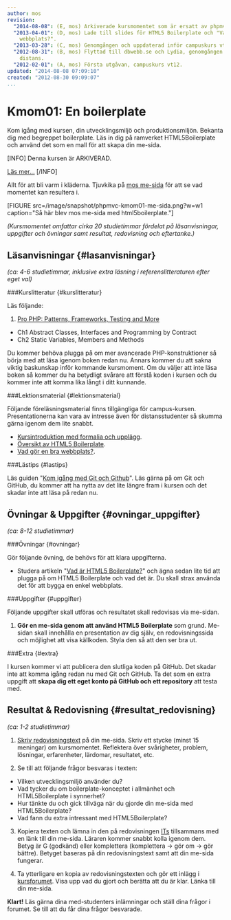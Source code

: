```yaml
---
author: mos
revision:
  "2014-08-08": (E, mos) Arkiverade kursmomentet som är ersatt av phpmvc-v2.
  "2013-04-01": (D, mos) Lade till slides för HTML5 Boilerplate och "Vad är en bra
    webbplats?".
  "2013-03-28": (C, mos) Genomgången och uppdaterad inför campuskurs vt13.
  "2012-08-31": (B, mos) Flyttad till dbwebb.se och Lydia, genomgången inför ht12
    distans.
  "2012-02-01": (A, mos) Första utgåvan, campuskurs vt12.
updated: "2014-08-08 07:09:10"
created: "2012-08-30 09:09:07"
...
```

Kmom01: En boilerplate
==================================

Kom igång med kursen, din utvecklingsmiljö och produktionsmiljön. Bekanta dig med begreppet boilerplate. Läs in dig på ramverket HTML5Boilerplate och använd det som en mall för att skapa din me-sida. 

[INFO]
Denna kursen är ARKIVERAD.

[Läs mer...](phpmvc-v1)
[/INFO]

Allt för att bli varm i kläderna. Tjuvkika på [mos me-sida](phpmvc/me/kmom01) för att se vad momentet kan resultera i.

[FIGURE src=/image/snapshot/phpmvc-kmom01-me-sida.png?w=w1 caption="Så här blev mos me-sida med html5boilerplate."]

*(Kursmomentet omfattar cirka 20 studietimmar fördelat på läsanvisningar, uppgifter och övningar samt resultat, redovisning och eftertanke.)*



Läsanvisningar  {#lasanvisningar}
---------------------------------

*(ca: 4-6 studietimmar, inklusive extra läsning i referenslitteraturen efter eget val)*


###Kurslitteratur  {#kurslitteratur}

Läs följande:

1. [Pro PHP: Patterns, Frameworks, Testing and More](kunskap/boken-pro-php-patterns-frameworks-testing-and-more) 
  * Ch1 Abstract Classes, Interfaces and Programming by Contract
  * Ch2 Static Variables, Members and Methods

Du kommer behöva plugga på om mer avancerade PHP-konstruktioner så börja med att läsa igenom boken redan nu. Annars kommer du att sakna viktig baskunskap inför kommande kursmoment. Om du väljer att inte läsa boken så kommer du ha betydligt svårare att förstå koden i kursen och du kommer inte att komma lika långt i ditt kunnande.



###Lektionsmaterial  {#lektionsmaterial}

Följande föreläsningsmaterial finns tillgängliga för campus-kursen. Presentationerna kan vara av intresse även för distansstudenter så skumma gärna igenom dem lite snabbt.

* [Kursintroduktion med formalia och upplägg](phpmvc/kursintro-vt13.pdf).
* [Översikt av HTML5 Boilerplate](phpmvc/html5-boilerplate-vt13.pdf).
* [Vad gör en bra webbplats?](phpmvc/en-bra-webbplats-vt13.pdf).



###Lästips {#lastips}

Läs guiden "[Kom igång med Git och Github](kunskap/kom-igang-med-git-och-github)". Läs gärna på om Git och GitHub, du kommer att ha nytta av det lite längre fram i kursen och det skadar inte att läsa på redan nu. 



Övningar & Uppgifter  {#ovningar_uppgifter}
-------------------------------------------

*(ca: 8-12 studietimmar)*


###Övningar {#ovningar}

Gör följande övning, de behövs för att klara uppgifterna. 

* Studera artikeln "[Vad är HTML5 Boilerplate?](kunskap/vad-ar-html5-boilerplate)" och ägna sedan lite tid att plugga på om HTML5 Boilerplate och vad det är. Du skall strax använda det för att bygga en enkel webbplats.



###Uppgifter {#uppgifter}

Följande uppgifter skall utföras och resultatet skall redovisas via me-sidan.

1. **Gör en me-sida genom att använd HTML5 Boilerplate** som grund. Me-sidan skall innehålla en presentation av dig själv, en redovisningssida och möjlighet att visa källkoden. Styla den så att den ser bra ut. 



###Extra {#extra}

I kursen kommer vi att publicera den slutliga koden på GitHub. Det skadar inte att komma igång redan nu med Git och GitHub. Ta det som en extra uppgift att **skapa dig ett eget konto på GitHub och ett repository** att testa med.



Resultat & Redovisning  {#resultat_redovisning}
-----------------------------------------------

*(ca: 1-2 studietimmar)*

1. [Skriv redovisningstext](kunskap/att-skriva-en-bra-redovisningstext) på din me-sida. Skriv ett stycke (minst 15 meningar) om kursmomentet. Reflektera över svårigheter, problem, lösningar, erfarenheter, lärdomar, resultatet, etc.

2. Se till att följande frågor besvaras i texten:
  * Vilken utvecklingsmiljö använder du?
  * Vad tycker du om boilerplate-konceptet i allmänhet och HTML5Boilerplate i synnerhet?
  * Hur tänkte du och gick tillväga när du gjorde din me-sida med HTML5Boilerplate?
  * Vad fann du extra intressant med HTML5Boilerplate?

3. Kopiera texten och lämna in den på redovisningen [ITs](bth#its) tillsammans med en länk till din me-sida. Läraren kommer snabbt kolla igenom dem. Betyg är G (godkänd) eller komplettera (komplettera -> gör om -> gör bättre). Betyget baseras på din redovisningstext samt att din me-sida fungerar.

4. Ta ytterligare en kopia av redovisningstexten och gör ett inlägg i [kursforumet](forum/utbildning/phpmvc). Visa upp vad du gjort och berätta att du är klar. Länka till din me-sida.


**Klart!** Läs gärna dina med-studenters inlämningar och ställ dina frågor i forumet. Se till att du får dina frågor besvarade.





